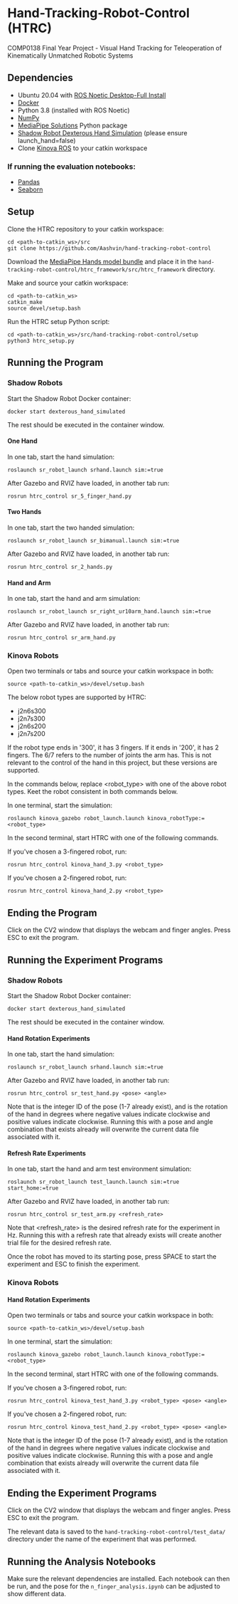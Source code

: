 # Hand-Tracking-Robot-Control (HTRC)
COMP0138 Final Year Project - Visual Hand Tracking for Teleoperation of Kinematically Unmatched Robotic Systems

## Dependencies
- Ubuntu 20.04 with [ROS Noetic Desktop-Full Install](http://wiki.ros.org/noetic/Installation/Ubuntu)
- [Docker](https://docs.docker.com/get-docker/)
- Python 3.8 (installed with ROS Noetic)
- [NumPy](https://pypi.org/project/numpy/)
- [MediaPipe Solutions](https://pypi.org/project/mediapipe/) Python package
- [Shadow Robot Dexterous Hand Simulation](https://shadow-robot-company-dexterous-hand.readthedocs-hosted.com/en/latest/user_guide/sim_gazebo.html) (please ensure launch_hand=false)
- Clone [Kinova ROS](https://github.com/Kinovarobotics/kinova-ros/tree/noetic-devel) to your catkin workspace

### If running the evaluation notebooks:
- [Pandas](https://pypi.org/project/pandas/)
- [Seaborn](https://pypi.org/project/seaborn/)

## Setup
Clone the HTRC repository to your catkin workspace:

```
cd <path-to-catkin_ws>/src
git clone https://github.com/Aashvin/hand-tracking-robot-control
```

Download the [MediaPipe Hands model bundle](https://developers.google.com/mediapipe/solutions/vision/hand_landmarker/index#models) and place it in the `hand-tracking-robot-control/htrc_framework/src/htrc_framework` directory.

Make and source your catkin workspace:

```
cd <path-to-catkin_ws>
catkin_make
source devel/setup.bash
```

Run the HTRC setup Python script:

```
cd <path-to-catkin_ws>/src/hand-tracking-robot-control/setup
python3 htrc_setup.py
```

## Running the Program

### Shadow Robots

Start the Shadow Robot Docker container:

`docker start dexterous_hand_simulated`

The rest should be executed in the container window.

#### One Hand

In one tab, start the hand simulation:

`roslaunch sr_robot_launch srhand.launch sim:=true`

After Gazebo and RVIZ have loaded, in another tab run:

`rosrun htrc_control sr_5_finger_hand.py`

#### Two Hands

In one tab, start the two handed simulation:

`roslaunch sr_robot_launch sr_bimanual.launch sim:=true`

After Gazebo and RVIZ have loaded, in another tab run:

`rosrun htrc_control sr_2_hands.py`

#### Hand and Arm

In one tab, start the hand and arm simulation:

`roslaunch sr_robot_launch sr_right_ur10arm_hand.launch sim:=true`

After Gazebo and RVIZ have loaded, in another tab run:

`rosrun htrc_control sr_arm_hand.py`

### Kinova Robots

Open two terminals or tabs and source your catkin workspace in both:

`source <path-to-catkin_ws>/devel/setup.bash`

The below robot types are supported by HTRC:
- j2n6s300
- j2n7s300
- j2n6s200
- j2n7s200

If the robot type ends in '300', it has 3 fingers. If it ends in '200', it has 2 fingers. The 6/7 refers to the number of joints the arm has. This is not relevant to the control of the hand in this project, but these versions are supported.

In the commands below, replace <robot_type> with one of the above robot types. Keet the robot consistent in both commands below.

In one terminal, start the simulation:

`roslaunch kinova_gazebo robot_launch.launch kinova_robotType:=<robot_type>`

In the second terminal, start HTRC with one of the following commands.

If you've chosen a 3-fingered robot, run:

`rosrun htrc_control kinova_hand_3.py <robot_type>`

If you've chosen a 2-fingered robot, run:

`rosrun htrc_control kinova_hand_2.py <robot_type>`

## Ending the Program

Click on the CV2 window that displays the webcam and finger angles. Press ESC to exit the program.

## Running the Experiment Programs

### Shadow Robots

Start the Shadow Robot Docker container:

`docker start dexterous_hand_simulated`

The rest should be executed in the container window.

#### Hand Rotation Experiments

In one tab, start the hand simulation:

`roslaunch sr_robot_launch srhand.launch sim:=true`

After Gazebo and RVIZ have loaded, in another tab run:

`rosrun htrc_control sr_test_hand.py <pose> <angle>`

Note that <Pose> is the integer ID of the pose (1-7 already exist), and <angle> is the rotation of the hand in degrees where negative values indicate clockwise and positive values indicate clockwise. Running this with a pose and angle combination that exists already will overwrite the current data file associated with it.

#### Refresh Rate Experiments

In one tab, start the hand and arm test environment simulation:

`roslaunch sr_robot_launch test_launch.launch sim:=true start_home:=true`

After Gazebo and RVIZ have loaded, in another tab run:

`rosrun htrc_control sr_test_arm.py <refresh_rate>`

Note that <refresh_rate> is the desired refresh rate for the experiment in Hz. Running this with a refresh rate that already exists will create another trial file for the desired refresh rate.

Once the robot has moved to its starting pose, press SPACE to start the experiment and ESC to finish the experiment.

### Kinova Robots

#### Hand Rotation Experiments

Open two terminals or tabs and source your catkin workspace in both:

`source <path-to-catkin_ws>/devel/setup.bash`

In one terminal, start the simulation:

`roslaunch kinova_gazebo robot_launch.launch kinova_robotType:=<robot_type>`

In the second terminal, start HTRC with one of the following commands.

If you've chosen a 3-fingered robot, run:

`rosrun htrc_control kinova_test_hand_3.py <robot_type> <pose> <angle>`

If you've chosen a 2-fingered robot, run:

`rosrun htrc_control kinova_test_hand_2.py <robot_type> <pose> <angle>`

Note that <Pose> is the integer ID of the pose (1-7 already exist), and <angle> is the rotation of the hand in degrees where negative values indicate clockwise and positive values indicate clockwise. Running this with a pose and angle combination that exists already will overwrite the current data file associated with it.

## Ending the Experiment Programs

Click on the CV2 window that displays the webcam and finger angles. Press ESC to exit the program.

The relevant data is saved to the `hand-tracking-robot-control/test_data/` directory under the name of the experiment that was performed.

## Running the Analysis Notebooks

Make sure the relevant dependencies are installed. Each notebook can then be run, and the pose for the `n_finger_analysis.ipynb` can be adjusted to show different data.